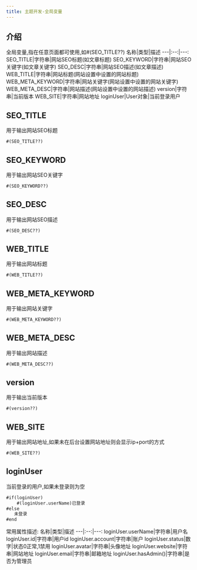 ```yaml
---
title: 主题开发-全局变量
---
```

## 介绍
全局变量,指在任意页面都可使用,如#(SEO_TITLE??)
名称|类型|描述
---|:--:|---:
SEO_TITLE|字符串|网站SEO标题(如文章标题)
SEO_KEYWORD|字符串|网站SEO关键字(如文章关键字)
SEO_DESC|字符串|网站SEO描述(如文章描述)
WEB_TITLE|字符串|网站标题(网站设置中设置的网站标题)
WEB_META_KEYWORD|字符串|网站关键字(网站设置中设置的网站关键字)
WEB_META_DESC|字符串|网站描述(网站设置中设置的网站描述)
version|字符串|当前版本
WEB_SITE|字符串|网站地址
loginUser|User对象|当前登录用户
## SEO_TITLE
用于输出网站SEO标题
```html
#(SEO_TITLE??)
```
## SEO_KEYWORD
用于输出网站SEO关键字
```html
#(SEO_KEYWORD??)
```
## SEO_DESC
用于输出网站SEO描述
```html
#(SEO_DESC??)
```
## WEB_TITLE
用于输出网站标题
```html
#(WEB_TITLE??)
```
## WEB_META_KEYWORD
用于输出网站关键字
```html
#(WEB_META_KEYWORD??)
```
## WEB_META_DESC
用于输出网站描述
```html
#(WEB_META_DESC??)
```
## version
用于输出当前版本
```html
#(version??)
```
## WEB_SITE
用于输出网站地址,如果未在后台设置网站地址则会显示ip+port的方式
```html
#(WEB_SITE??)
```
## loginUser
当前登录的用户,如果未登录则为空
```html
#if(loginUser)
    #(loginUser.userName)已登录
#else
   未登录
#end
```
常用属性描述:
名称|类型|描述
---|:--:|---:
loginUser.userName|字符串|用户名
loginUser.id|字符串|用户id
loginUser.account|字符串|账户
loginUser.status|数字|状态0正常,1禁用
loginUser.avatar|字符串|头像地址
loginUser.website|字符串|网站地址
loginUser.email|字符串|邮箱地址
loginUser.hasAdmin()|字符串|是否为管理员
